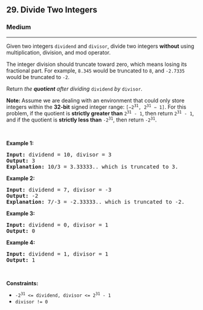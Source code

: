 <h2>29. Divide Two Integers</h2><h3>Medium</h3><hr><div><p>Given two integers <code>dividend</code> and <code>divisor</code>, divide two integers <strong>without</strong> using multiplication, division, and mod operator.</p>

<p>The integer division should truncate toward zero, which means losing its fractional part. For example, <code>8.345</code> would be truncated to <code>8</code>, and <code>-2.7335</code> would be truncated to <code>-2</code>.</p>

<p>Return <em>the <strong>quotient</strong> after dividing </em><code>dividend</code><em> by </em><code>divisor</code>.</p>

<p><strong>Note: </strong>Assume we are dealing with an environment that could only store integers within the <strong>32-bit</strong> signed integer range: <code>[−2<sup style="">31</sup>, 2<sup style="">31</sup> − 1]</code>. For this problem, if the quotient is <strong>strictly greater than</strong> <code>2<sup style="">31</sup> - 1</code>, then return <code>2<sup style="">31</sup> - 1</code>, and if the quotient is <strong>strictly less than</strong> <code>-2<sup style="">31</sup></code>, then return <code>-2<sup style="">31</sup></code>.</p>

<p>&nbsp;</p>
<p><strong>Example 1:</strong></p>

<pre><strong>Input:</strong> dividend = 10, divisor = 3
<strong>Output:</strong> 3
<strong>Explanation:</strong> 10/3 = 3.33333.. which is truncated to 3.
</pre>

<p><strong>Example 2:</strong></p>

<pre><strong>Input:</strong> dividend = 7, divisor = -3
<strong>Output:</strong> -2
<strong>Explanation:</strong> 7/-3 = -2.33333.. which is truncated to -2.
</pre>

<p><strong>Example 3:</strong></p>

<pre><strong>Input:</strong> dividend = 0, divisor = 1
<strong>Output:</strong> 0
</pre>

<p><strong>Example 4:</strong></p>

<pre><strong>Input:</strong> dividend = 1, divisor = 1
<strong>Output:</strong> 1
</pre>

<p>&nbsp;</p>
<p><strong>Constraints:</strong></p>

<ul data-read-aloud-multi-block="true">
	<li><code>-2<sup style="">31</sup> &lt;= dividend, divisor &lt;= 2<sup style="">31</sup> - 1</code></li>
	<li><code>divisor != 0</code></li>
</ul>
</div>